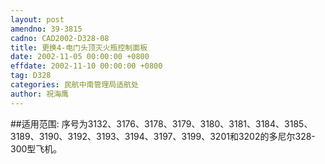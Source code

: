 ```yaml
---
layout: post
amendno: 39-3815
cadno: CAD2002-D328-08
title: 更换4-电门头顶灭火瓶控制面板
date: 2002-11-05 00:00:00 +0800
effdate: 2002-11-10 00:00:00 +0800
tag: D328
categories: 民航中南管理局适航处
author: 祝海鹰
---
```


##适用范围:
序号为3132、3176、3178、3179、3180、3181、3184、3185、3189、3190、3192、3193、3194、3197、3199、3201和3202的多尼尔328-300型飞机。

